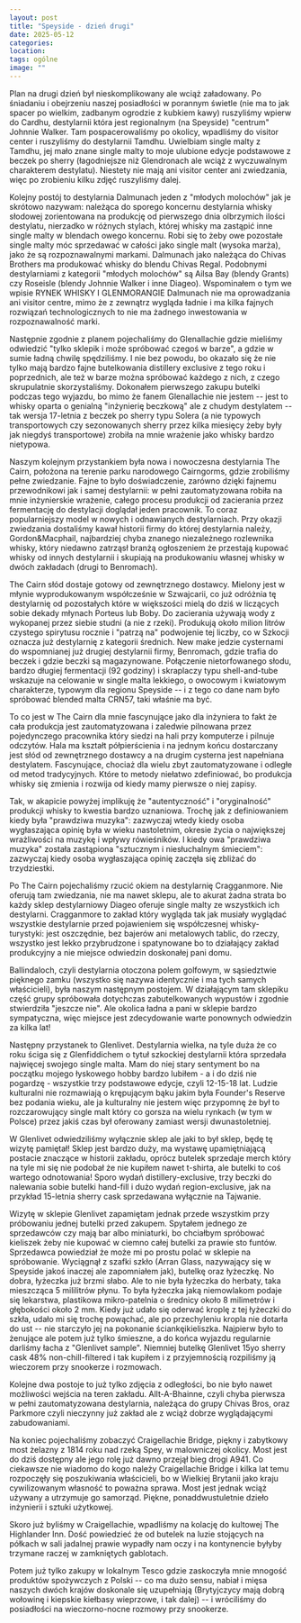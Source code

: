 ```yaml
---
layout: post
title: "Speyside - dzień drugi"
date: 2025-05-12
categories: 
location: 
tags: ogólne
image: ""
---
```


Plan na drugi dzień był nieskomplikowany ale wciąż załadowany. Po śniadaniu i obejrzeniu naszej posiadłości w porannym świetle (nie ma to jak spacer po wielkim, zadbanym ogrodzie z kubkiem kawy) ruszyliśmy wpierw do Cardhu, destylarnii która jest regionalnym (na Speyside) "centrum" Johnnie Walker. Tam pospacerowaliśmy po okolicy, wpadliśmy do visitor center i ruszyliśmy do destylarnii Tamdhu. Uwielbiam single malty z Tamdhu, jej mało znane single malty to moje ulubione edycje podstawowe z beczek po sherry (łagodniejsze niż Glendronach ale wciąż z wyczuwalnym charakterem destylatu). Niestety nie mają ani visitor center ani zwiedzania, więc po zrobieniu kilku zdjęć ruszyliśmy dalej.

Kolejny postój to destylarnia Dalmunach jeden z "młodych molochów" jak je skrótowo nazywam: należąca do sporego koncernu destylarnia whisky słodowej zorientowana na produkcję od pierwszego dnia olbrzymich ilości destylatu, nierzadko w różnych stylach, której whisky ma zastąpić inne single malty w blendach owego koncernu. Robi się to żeby owe pozostałe single malty móc sprzedawać w całości jako single malt (wysoka marża), jako że są rozpoznawalnymi markami. Dalmunach jako należąca do Chivas Brothers ma produkować whisky do blendu Chivas Regal. Podobnymi destylarniami z kategorii "młodych molochów" są Ailsa Bay (blendy Grants) czy Roseisle (blendy Johnnie Walker i inne Diageo). Wspominałem o tym we wpisie RYNEK WHISKY I GLENMORANGIE
Dalmunach nie ma oprowadzania ani visitor centre, mimo że z zewnątrz wygląda ładnie i ma kilka fajnych rozwiązań technologicznych to nie ma żadnego inwestowania w rozpoznawalność marki.

Następnie zgodnie z planem pojechaliśmy do Glenallachie gdzie mieliśmy odwiedzić "tylko sklepik i może spróbować czegoś w barze", a gdzie w sumie ładną chwilę spędziliśmy. I nie bez powodu, bo okazało się że nie tylko mają bardzo fajne butelkowania distillery exclusive z tego roku i poprzednich, ale też w barze można spróbować każdego z nich, z czego skrupulatnie skorzystaliśmy. Dokonałem pierwszego zakupu butelki podczas tego wyjazdu, bo mimo że fanem Glenallachie nie jestem -- jest to whisky oparta o genialną "inżynierię beczkową" ale z chudym destylatem -- tak wersja 17-letnia z beczek po sherry typu Solera (a nie typowych transportowych czy sezonowanych sherry przez kilka miesięcy żeby były jak niegdyś transportowe) zrobiła na mnie wrażenie jako whisky bardzo nietypowa.

Naszym kolejnym przystankiem była nowa i nowoczesna destylarnia The Cairn, położona na terenie parku narodowego Cairngorms, gdzie zrobiliśmy pełne zwiedzanie. Fajne to było doświadczenie, zarówno dzięki fajnemu przewodnikowi jak i samej destylarnii: w pełni zautomatyzowana robiła na mnie inżynierskie wrażenie, całego procesu produkcji od zacierania przez fermentację do destylacji doglądał jeden pracownik. To coraz popularniejszy model w nowych i odnawianych destylarniach. Przy okazji zwiedzania dostaliśmy kawał historii firmy do której destylarnia należy, Gordon&Macphail, najbardziej chyba znanego niezależnego rozlewnika whisky, który niedawno zatrząsł branżą ogłoszeniem że przestają kupować whisky od innych destylarnii i skupiają na produkowaniu własnej whisky w dwóch zakładach (drugi to Benromach).

The Cairn słód dostaje gotowy od zewnętrznego dostawcy. Mielony jest w młynie wyprodukowanym współcześnie w Szwajcarii, co już odróżnia tę destylarnię od pozostałych które w większości mielą do dziś w liczących sobie dekady młynach Porteus lub Boby. Do zacierania używają wody z wykopanej przez siebie studni (a nie z rzeki). Produkują około milion litrów czystego spirytusu rocznie i "patrzą na" podwojenie tej liczby, co w Szkocji oznacza już destylarnię z kategorii średnich. New make jedzie cysternami do wspomnianej już drugiej destylarnii firmy, Benromach, gdzie trafia do beczek i gdzie beczki są magazynowane. Połączenie nietorfowanego słodu, bardzo długiej fermentacji (92 godziny) i skraplaczy typu shell-and-tube wskazuje na celowanie w single malta lekkiego, o owocowym i kwiatowym charakterze, typowym dla regionu Speyside -- i z tego co dane nam było spróbować blended malta CRN57, taki właśnie ma być.

To co jest w The Cairn dla mnie fascynujące jako dla inżyniera to fakt że cała produkcja jest zautomatyzowana i zaledwie pilnowana przez pojedynczego pracownika który siedzi na hali przy komputerze i pilnuje odczytów. Hala ma kształt półpierścienia i na jednym końcu dostarczany jest słód od zewnętrznego dostawcy a na drugim cysterna jest napełniana destylatem. Fascynujące, chociaż dla wielu zbyt zautomatyzowane i odległe od metod tradycyjnych. Które to metody niełatwo zdefiniować, bo produkcja whisky się zmienia i rozwija od kiedy mamy pierwsze o niej zapisy. 

Tak, w akapicie powyżej implikuję że "autentyczność" i "oryginalność" produkcji whisky to kwestia bardzo uznaniowa. Trochę jak z definiowaniem kiedy była "prawdziwa muzyka": zazwyczaj wtedy kiedy osoba wygłaszająca opinię była w wieku nastoletnim, okresie życia o największej wrażliwości na muzykę i wpływy rówieśników. I kiedy owa "prawdziwa muzyka" została zastąpiona "sztucznym i niesłuchalnym śmieciem": zazwyczaj kiedy osoba wygłaszająca opinię zaczęła się zbliżać do trzydziestki.

Po The Cairn pojechaliśmy rzucić okiem na destylarnię Cragganmore. Nie oferują tam zwiedzania, nie ma nawet sklepu, ale to akurat żadna strata bo każdy sklep destylarniowy Diageo oferuje single malty ze wszystkich ich destylarni. Cragganmore to zakład który wygląda tak jak musiały wyglądać wszystkie destylarnie przed pojawieniem się współczesnej whisky-turystyki: jest oszczędnie, bez bajerów ani metalowych tablic, do rzeczy, wszystko jest lekko przybrudzone i spatynowane bo to działający zakład produkcyjny a nie miejsce odwiedzin doskonałej pani domu.

Ballindaloch, czyli destylarnia otoczona polem golfowym, w sąsiedztwie pięknego zamku (wszystko się nazywa identycznie i ma tych samych właścicieli), była naszym następnym postojem. W działającym tam sklepiku część grupy spróbowała dotychczas zabutelkowanych wypustów i zgodnie stwierdziła "jeszcze nie". Ale okolica ładna a pani w sklepie bardzo sympatyczna, więc miejsce jest zdecydowanie warte ponownych odwiedzin za kilka lat!

Następny przystanek to Glenlivet. Destylarnia wielka, na tyle duża że co roku ściga się z Glenfiddichem o tytuł szkockiej destylarnii która sprzedała najwięcej swojego single malta. Mam do niej stary sentyment bo na początku mojego łyskowego hobby bardzo lubiłem - a i do dziś nie pogardzę - wszystkie trzy podstawowe edycje, czyli 12-15-18 lat. Ludzie kulturalni nie rozmawiają o krępującym bąku jakim była Founder's Reserve bez podania wieku, ale ja kulturalny nie jestem więc przypomnę że był to rozczarowujący single malt który co gorsza na wielu rynkach (w tym w Polsce) przez jakiś czas był oferowany zamiast wersji dwunastoletniej.

W Glenlivet odwiedziliśmy wyłącznie sklep ale jaki to był sklep, będę tę wizytę pamiętał! Sklep jest bardzo duży, ma wystawę upamiętniającą postacie znaczące w historii zakładu, oprócz butelek sprzedaje merch który na tyle mi się nie podobał że nie kupiłem nawet t-shirta, ale butelki to coś wartego odnotowania! Sporo wydań distillery-exclusive, trzy beczki do nalewania sobie butelki hand-fill i dużo wydań region-exclusive, jak na przykład 15-letnia sherry cask sprzedawana wyłącznie na Tajwanie.

Wizytę w sklepie Glenlivet zapamiętam jednak przede wszystkim przy próbowaniu jednej butelki przed zakupem. Spytałem jednego ze sprzedawców czy mają bar albo miniaturki, bo chciałbym spróbować kieliszek żeby nie kupować w ciemno całej butelki za prawie sto funtów. Sprzedawca powiedział że może mi po prostu polać w sklepie na spróbowanie. Wyciągnął z szafki szkło (Arran Glass, nazywający się w Speyside jakoś inaczej ale zapomniałem jak), butelkę oraz łyżeczkę. No dobra, łyżeczka już brzmi słabo. Ale to nie była łyżeczka do herbaty, taka mieszcząca 5 mililitrów płynu. To była łyżeczka jaką niemowlakom podaje się lekarstwa, plastikowa mikro-patelnia o średnicy około 8 milimetrów i głębokości około 2 mm. Kiedy już udało się oderwać kroplę z tej łyżeczki do szkła, udało mi się trochę powąchać, ale po przechyleniu kropla nie dotarła do ust -- nie starczyło jej na pokonanie ściankęikieliszka. Najpierw było to żenujące ale potem już tylko śmieszne, a do końca wyjazdu regularnie darliśmy łacha z "Glenlivet sample". Niemniej butelkę Glenlivet 15yo sherry cask 48% non-chill-filtered i tak kupiłem i z przyjemnością rozpiliśmy ją wieczorem przy snookerze i rozmowach.

Kolejne dwa postoje to już tylko zdjęcia z odległości, bo nie było nawet możliwości wejścia na teren zakładu. Allt-A-Bhainne, czyli chyba pierwsza w pełni zautomatyzowana destylarnia, należąca do grupy Chivas Bros, oraz Parkmore czyli nieczynny już zakład ale z wciąż dobrze wyglądającymi zabudowaniami.

Na koniec pojechaliśmy zobaczyć Craigellachie Bridge, piękny i zabytkowy most żelazny z 1814 roku nad rzeką Spey, w malowniczej okolicy. Most jest do dziś dostępny ale jego rolę już dawno przejął bieg drogi A941. Co ciekawsze nie wiadomo do kogo należy Craigellachie Bridge i kilka lat temu rozpoczęły się poszukiwania właścicieli, bo w Wielkiej Brytanii jako kraju cywilizowanym własność to poważna sprawa. Most jest jednak wciąż używany a utrzymuje go samorząd. Piękne, ponaddwustuletnie dzieło inżynierii i sztuki użytkowej.

Skoro już byliśmy w Craigellachie, wpadliśmy na kolację do kultowej The Highlander Inn. Dość powiedzieć że od butelek na luzie stojących na półkach w sali jadalnej prawie wypadły nam oczy i na kontynencie byłyby trzymane raczej w zamkniętych gablotach.

Potem już tylko zakupy w lokalnym Tesco gdzie zaskoczyła mnie mnogość produktów spożywczych z Polski -- co ma dużo sensu, nabiał i mięsa naszych dwóch krajów doskonale się uzupełniają (Brytyjczycy mają dobrą wołowinę i kiepskie kiełbasy wieprzowe, i tak dalej) -- i wróciliśmy do posiadłości na wieczorno-nocne rozmowy przy snookerze.